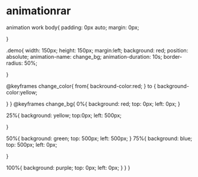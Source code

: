 # animationrar
animation work
body{
	padding: 0px auto;
	margin: 0px;

}

.demo{
	width: 150px;
	height: 150px;
	margin:left;
	background: red;
	position: absolute;
	animation-name: change_bg;
	animation-duration: 10s;
	border-radius: 50%;

}

@keyframes change_color{
	from{
	backround-color:red;
}
to {
	background-color:yellow;

  }
}
@keyframes change_bg{
	0%{
		background: red;
		top: 0px;
		left: 0px;
	}

25%{
	background: yellow;
	top:0px;
	left: 500px;
	
}

50%{
background: green;
	top: 500px;
	left: 500px;
}
75%{
background: blue;
top: 500px;
left: 0px;
	
}

100%{
	background: purple;
	top: 0px;
	left: 0px;
}
}
}
